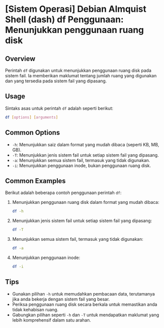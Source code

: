 # [Sistem Operasi] Debian Almquist Shell (dash) df Penggunaan: Menunjukkan penggunaan ruang disk

## Overview
Perintah `df` digunakan untuk menunjukkan penggunaan ruang disk pada sistem fail. Ia memberikan maklumat tentang jumlah ruang yang digunakan dan yang tersedia pada sistem fail yang dipasang.

## Usage
Sintaks asas untuk perintah `df` adalah seperti berikut:

```bash
df [options] [arguments]
```

## Common Options
- `-h`: Menunjukkan saiz dalam format yang mudah dibaca (seperti KB, MB, GB).
- `-T`: Menunjukkan jenis sistem fail untuk setiap sistem fail yang dipasang.
- `-a`: Menunjukkan semua sistem fail, termasuk yang tidak digunakan.
- `-i`: Menunjukkan penggunaan inode, bukan penggunaan ruang disk.

## Common Examples
Berikut adalah beberapa contoh penggunaan perintah `df`:

1. Menunjukkan penggunaan ruang disk dalam format yang mudah dibaca:
   ```bash
   df -h
   ```

2. Menunjukkan jenis sistem fail untuk setiap sistem fail yang dipasang:
   ```bash
   df -T
   ```

3. Menunjukkan semua sistem fail, termasuk yang tidak digunakan:
   ```bash
   df -a
   ```

4. Menunjukkan penggunaan inode:
   ```bash
   df -i
   ```

## Tips
- Gunakan pilihan `-h` untuk memudahkan pembacaan data, terutamanya jika anda bekerja dengan sistem fail yang besar.
- Periksa penggunaan ruang disk secara berkala untuk memastikan anda tidak kehabisan ruang.
- Gabungkan pilihan seperti `-h` dan `-T` untuk mendapatkan maklumat yang lebih komprehensif dalam satu arahan.